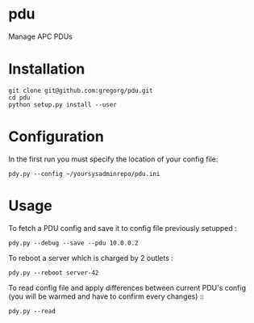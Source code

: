 # pdu

Manage APC PDUs

# Installation

```
git clone git@github.com:gregorg/pdu.git
cd pdu
python setup.py install --user
```

# Configuration

In the first run you must specify the location of your config file:
```
pdy.py --config ~/yoursysadminrepo/pdu.ini
```

# Usage

To fetch a PDU config and save it to config file previously setupped :
```
pdy.py --debug --save --pdu 10.0.0.2
```

To reboot a server which is charged by 2 outlets :
```
pdy.py --reboot server-42
```

To read config file and apply differences between current PDU's config (you will be warmed and have to confirm every changes) ::
```
pdy.py --read
```
